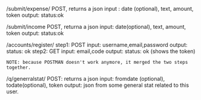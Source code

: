 /submit/expense/
    POST, returns a json
    input : date (optional), text, amount, token
    output: status:ok

/submit/income
    POST, returna a json
    input: date(optional), text, amount, token
    output: status:ok

/accounts/register/
    step1:
        POST
        input: username,email,password
        output: status: ok
    step2:
        GET
        input: email,code
        output: status: ok (shows the token)

    NOTE: because POSTMAN doesn't work anymore, it merged the two steps together.

/q/generralstat/
    POST: returns a json
    input: fromdate (optional), todate(optional), token
    output: json from some general stat related to this user.